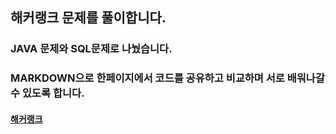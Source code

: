 ## 해커랭크 문제를 풀이합니다.

### JAVA 문제와 SQL문제로 나눴습니다.

### MARKDOWN으로 한페이지에서 코드를 공유하고 비교하며 서로 배워나갈 수 있도록 합니다.

#### [해커랭크](https://www.hackerrank.com/dashboard)